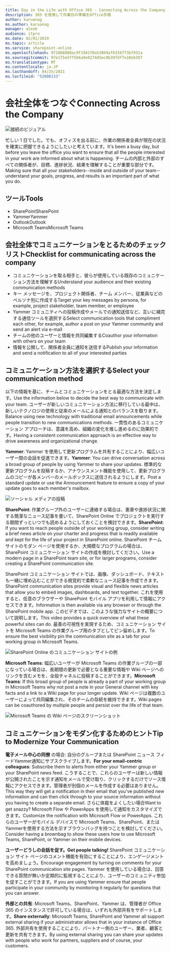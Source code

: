 ```yaml
---
title: Day in the Life with Office 365 - Connecting Across the Company
description: 365 を使用して作業日の準備をOffice手順
author: karuanag
ms.author: karuanag
manager: alexb
audience: itpro
ms.date: 02/01/2019
ms.topic: article
ms.service: sharepoint-online
ms.openlocfilehash: 971088888ac9f1942f0a53869af63347f3bf931a
ms.sourcegitcommit: 97e175e5ff5b6a9e0274d5ec9b39fdf7e18eb387
ms.translationtype: MT
ms.contentlocale: ja-JP
ms.lasthandoff: 04/25/2021
ms.locfileid: "52000133"
---
```

# <a name="connecting-across-the-company"></a><span data-ttu-id="5abc8-103">会社全体をつなぐ</span><span class="sxs-lookup"><span data-stu-id="5abc8-103">Connecting Across the Company</span></span>

![接続のビジュアル](media/ditl_crosscompany.png)

<span data-ttu-id="5abc8-105">忙しい 1 日でした。でも、オフィスを出る前に、作業の関係者全員が現在の状況を確実に把握できるようにしたいと考えています。</span><span class="sxs-lookup"><span data-stu-id="5abc8-105">It's been a busy day, but before you leave the office you want to ensure that all the people interested in your work are informed about what is happening.</span></span> <span data-ttu-id="5abc8-106">チームの内部と外部のすべての関係者が、目標、進捗状況、結果を理解することが重要な部分です。</span><span class="sxs-lookup"><span data-stu-id="5abc8-106">Making sure that all your stakeholders--inside and outside of your team--understand your goals, progress, and results is an important part of what you do.</span></span>  

## <a name="tools"></a><span data-ttu-id="5abc8-107">ツール</span><span class="sxs-lookup"><span data-stu-id="5abc8-107">Tools</span></span>
- <span data-ttu-id="5abc8-108">SharePoint</span><span class="sxs-lookup"><span data-stu-id="5abc8-108">SharePoint</span></span>
- <span data-ttu-id="5abc8-109">Yammer</span><span class="sxs-lookup"><span data-stu-id="5abc8-109">Yammer</span></span>
- <span data-ttu-id="5abc8-110">Outlook</span><span class="sxs-lookup"><span data-stu-id="5abc8-110">Outlook</span></span>
- <span data-ttu-id="5abc8-111">Microsoft Teams</span><span class="sxs-lookup"><span data-stu-id="5abc8-111">Microsoft Teams</span></span> 

## <a name="checklist-for-communicating-across-the-company"></a><span data-ttu-id="5abc8-112">会社全体でコミュニケーションをとるためのチェックリスト</span><span class="sxs-lookup"><span data-stu-id="5abc8-112">Checklist for communicating across the company</span></span>
- <span data-ttu-id="5abc8-113">コミュニケーションを取る相手と、彼らが使用している既存のコミュニケーション方法を理解する</span><span class="sxs-lookup"><span data-stu-id="5abc8-113">Understand your audience and their existing communication methods</span></span>
- <span data-ttu-id="5abc8-114">キー メッセージを、プロジェクト関係者、チーム メンバー、従業員などのペルソナ別に作成する</span><span class="sxs-lookup"><span data-stu-id="5abc8-114">Target your key messages by persona, for example, project stakeholder, team member, or employee</span></span>
- <span data-ttu-id="5abc8-115">Yammer コミュニティへの投稿作成やメールでの通知送信など、互いに補完する通信ツールを選択する</span><span class="sxs-lookup"><span data-stu-id="5abc8-115">Select communication tools that compliment each other, for example, author a post on your Yammer community and send an alert via e-mail</span></span> 
- <span data-ttu-id="5abc8-116">チームの他のユーザーと情報を共同編集する</span><span class="sxs-lookup"><span data-stu-id="5abc8-116">Coauthor your information with others on your team</span></span>
- <span data-ttu-id="5abc8-117">情報を公開して、関係者全員に通知を送信する</span><span class="sxs-lookup"><span data-stu-id="5abc8-117">Publish your information and send a notification to all of your interested parties</span></span> 
 
## <a name="select-your-communication-method"></a><span data-ttu-id="5abc8-118">コミュニケーション方法を選択する</span><span class="sxs-lookup"><span data-stu-id="5abc8-118">Select your communication method</span></span>
<span data-ttu-id="5abc8-119">以下の情報を基に、チームとコミュニケーションをとる最適な方法を決定します。</span><span class="sxs-lookup"><span data-stu-id="5abc8-119">Use the information below to decide the best way to communicate with your team.</span></span> <span data-ttu-id="5abc8-120">ユーザーが新しいコミュニケーション方法に移行している最中は、新しいテクノロジの使用と従来のメールによる通知とのバランスを取ります。</span><span class="sxs-lookup"><span data-stu-id="5abc8-120">Balance using new technology with traditional email announcements while people transition to new communications methods.</span></span> <span data-ttu-id="5abc8-121">一貫性のあるコミュニケーション アプローチは、意識を高め、組織の変化を推し進めるのに効果的です。</span><span class="sxs-lookup"><span data-stu-id="5abc8-121">Having a consistent communication approach is an effective way to drive awareness and organizational change.</span></span> 

<span data-ttu-id="5abc8-122">**Yammer**: Yammer を使用して更新プログラムを共有することにより、幅広いユーザー間の会話を促進できます。</span><span class="sxs-lookup"><span data-stu-id="5abc8-122">**Yammer**: You can drive conversation across a broad group of people by using Yammer to share your updates.</span></span> <span data-ttu-id="5abc8-123">標準的な更新プログラムを投稿するか、アナウンスメント機能を使用して、更新プログラムのコピーが各メンバーのメールボックスに送信されるようにします。</span><span class="sxs-lookup"><span data-stu-id="5abc8-123">Post a standard update or use the Announcement feature to ensure a copy of your update goes to each member's mailbox.</span></span> 

![ソーシャル メディアの投稿](media/ditl_IT-Service-News.png)

<span data-ttu-id="5abc8-125">**SharePoint**: 作業グループ外のユーザーに連絡する場合は、憲章や進捗状況に関する簡潔なニュース記事を書いて、SharePoint Online でプロジェクトを実行する期間ずっといつでも読めるようにしておくことを検討できます。</span><span class="sxs-lookup"><span data-stu-id="5abc8-125">**SharePoint**: If you want to reach people outside of your  working group, consider writing a brief news article on your charter and progress that is readily available and kept for the life of your project in SharePoint online.</span></span> <span data-ttu-id="5abc8-126">SharePoint チーム サイトのモダン ページを使用するか、大規模なプログラムの場合は、SharePoint コミュニケーション サイトの作成を検討してください。</span><span class="sxs-lookup"><span data-stu-id="5abc8-126">Use a modern page in a SharePoint team site, or for larger programs, consider creating a SharePoint communication site.</span></span> 

<span data-ttu-id="5abc8-127">SharePoint コミュニケーション サイトでは、画像、ダッシュボード、テキストも一緒に埋め込むことができる視覚的で柔軟なニュース記事を作成できます。</span><span class="sxs-lookup"><span data-stu-id="5abc8-127">SharePoint communication sites provide visual and flexible news articles that allow you to embed images, dashboards, and text together.</span></span> <span data-ttu-id="5abc8-128">これを使用すると、任意のブラウザーや SharePoint モバイル アプリを利用して情報にアクセスできます。</span><span class="sxs-lookup"><span data-stu-id="5abc8-128">Information is then available via any browser or through the SharePoint mobile app.</span></span> <span data-ttu-id="5abc8-129">このビデオでは、このような強力なサイトの概要について説明します。</span><span class="sxs-lookup"><span data-stu-id="5abc8-129">This video provides a quick overview of what these powerful sites can do.</span></span> <span data-ttu-id="5abc8-130">最善の可視性を実現するため、コミュニケーション サイトを Microsoft Teams の作業グループ用のタブとしてピン留めします。</span><span class="sxs-lookup"><span data-stu-id="5abc8-130">To ensure the best visibility pin the communication site as a tab for your working group in Microsoft Teams.</span></span>

![SharePoint Online のコミュニケーション サイトの例](media/ditl_Comm-Site.png)

<span data-ttu-id="5abc8-132">**Microsoft Teams**: 幅広いユーザーが Microsoft Teams の作業グループの一部になっている場合は、長期間の更新で必要となる重要な情報や Wiki ページへのリンクを含むメモを、全般チャネルに投稿することができます。</span><span class="sxs-lookup"><span data-stu-id="5abc8-132">**Microsoft Teams**:  If this broad group of people is already a part of your working group in Microsoft Teams why not post a note in your General channel with key facts and a link to a Wiki page for your longer update.</span></span>  <span data-ttu-id="5abc8-133">Wiki ページは複数のユーザーによって共同編集され、そのチームの存続を維持できます。</span><span class="sxs-lookup"><span data-stu-id="5abc8-133">Wiki pages can be coauthored by multiple people and persist over the life of that team.</span></span> 

![Microsoft Teams の Wiki ページのスクリーンショット](media/ditl_Teams-Wiki.png)

## <a name="tip-to-modernize-your-communication"></a><span data-ttu-id="5abc8-135">コミュニケーションをモダン化するためのヒント</span><span class="sxs-lookup"><span data-stu-id="5abc8-135">Tip to Modernize Your Communication</span></span>

<span data-ttu-id="5abc8-136">**電子メール中心の同僚** の場合: 自分のグループまたは SharePoint ニュース フィードYammer通知にサブスクライブします。</span><span class="sxs-lookup"><span data-stu-id="5abc8-136">**For your email-centric colleagues**: Subscribe them to alerts from either your Yammer group or your SharePoint news feed.</span></span>  <span data-ttu-id="5abc8-137">こうすることで、これらのユーザーは新しい情報が公開されたことを示す通知をメールで受け取り、クリックするだけでソース情報にアクセスできます。管理者が別個のメールを作成する必要はありません。</span><span class="sxs-lookup"><span data-stu-id="5abc8-137">This way they will get a notification in their email that you've published new information and can then click through to your source information without you having to create a separate email.</span></span>  <span data-ttu-id="5abc8-138">さらに体裁をよくしたい場合</span><span class="sxs-lookup"><span data-stu-id="5abc8-138">Want to get snazzy?</span></span>  <span data-ttu-id="5abc8-139">Microsoft Flow や PowerApps を使用して通知をカスタマイズできます。</span><span class="sxs-lookup"><span data-stu-id="5abc8-139">Customize the notification with Microsoft Flow or PowerApps.</span></span> <span data-ttu-id="5abc8-140">これらのユーザーがモバイル デバイスで Microsoft Teams、SharePoint、または Yammerを使用する方法を示すブラウンバッグを持つことを検討してください。</span><span class="sxs-lookup"><span data-stu-id="5abc8-140">Consider having a brownbag to show these users how to use Microsoft Teams, SharePoint, or Yammer on their mobile devices.</span></span> 

<span data-ttu-id="5abc8-141">**ユーザーどうしの会話を促す。**</span><span class="sxs-lookup"><span data-stu-id="5abc8-141">**Get people talking!**</span></span> <span data-ttu-id="5abc8-142">SharePoint コミュニケーション サイト ページのコメント機能を有効にすることにより、エンゲージメントを高めましょう。</span><span class="sxs-lookup"><span data-stu-id="5abc8-142">Encourage engagement by turning on comments for your SharePoint communication site pages.</span></span>  <span data-ttu-id="5abc8-143">Yammer を使用している場合は、回答できる質問が無いか定期的に監視することにより、ユーザーのコミュニティ参加を促すことができます。</span><span class="sxs-lookup"><span data-stu-id="5abc8-143">If you are using Yammer ensure that people participate in your community by monitoring it regularly for questions that you can answer.</span></span> 

<span data-ttu-id="5abc8-144">**外部との共有**: Microsoft Teams、SharePoint、Yammer は、管理者が Office 365 のインスタンスで許可している場合は、いずれも外部共有をサポートします。</span><span class="sxs-lookup"><span data-stu-id="5abc8-144">**Share externally**:  Microsoft Teams, SharePoint and Yammer all support external sharing if your administrator allows that in your instance of Office 365.</span></span>  <span data-ttu-id="5abc8-145">外部共有を使用することにより、パートナー側のユーザー、業者、顧客と更新を共有できます。</span><span class="sxs-lookup"><span data-stu-id="5abc8-145">By using external sharing you can share your updates with people who work for partners, suppliers and of course, your customers.</span></span>
